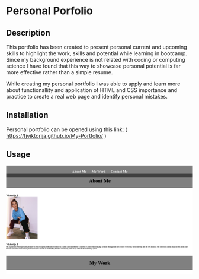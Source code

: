 # Personal Porfolio

## Description

This portfolio has been created to present personal current and upcoming skills to highlight the work, skills and potential while learning in bootcamp. Since my background experience is not related with coding or computing science I have found that this way to showcase personal potential is far more effective rather than a simple resume. 

While creating my personal portfolio I was able to apply and learn more about functionallity and application of HTML and CSS importance and practice to create a real web page and identify personal mistakes.

## Installation
Personal portfolio can be opened using this link:
( https://fjviktorija.github.io/My-Portfolio/ )


## Usage

![Personal portfolio includes a navigation bar, a header image,personal information, highlights positions for future projects and contact form at bottom of the page.](./Assets/images/screenshot.jpg) 

